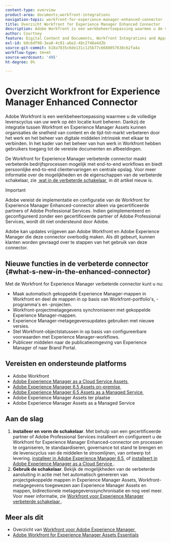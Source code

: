 ```yaml
---
content-type: overview
product-area: documents;workfront-integrations
navigation-topic: workfront-for-experience-manager-enhanced-connector
title: Overzicht Workfront for Experience Manager Enhanced Connector
description: Adobe Workfront is een werkbeheertoepassing waarmee u de volledige levenscyclus van uw werk op één locatie kunt beheren. Dankzij de integratie tussen Workfront en Experience Manager Assets kunnen organisaties de snelheid van content en de tijd-tot-markt verbeteren door het werk en het beheer van digitale middelen intrinsiek met elkaar te verbinden. In het kader van het beheer van hun werk in Workfront hebben gebruikers toegang tot de vereiste documenten en afbeeldingen.
author: Courtney
feature: Digital Content and Documents, Workfront Integrations and Apps
exl-id: b0c6df90-3ea8-4c81-abe2-48c2748a4d2b
source-git-commit: b18a7835c6de131c125b77c6688057638c62fa4a
workflow-type: tm+mt
source-wordcount: '495'
ht-degree: 0%

---
```


# Overzicht Workfront for Experience Manager Enhanced Connector

<!-- Audited: 01/2024 -->

Adobe Workfront is een werkbeheertoepassing waarmee u de volledige levenscyclus van uw werk op één locatie kunt beheren. Dankzij de integratie tussen Workfront en Experience Manager Assets kunnen organisaties de snelheid van content en de tijd-tot-markt verbeteren door het werk en het beheer van digitale middelen intrinsiek met elkaar te verbinden. In het kader van het beheer van hun werk in Workfront hebben gebruikers toegang tot de vereiste documenten en afbeeldingen.

De Workfront for Experience Manager verbeterde connector maakt verbeterde bedrijfsprocessen mogelijk met end-to-end workflows en biedt persoonlijke end-to-end clientervaringen en centrale opslag. Voor meer informatie over de mogelijkheden en de eigenschappen van de verbeterde schakelaar, zie [&#x200B; wat in de verbeterde schakelaar &#x200B;](#what-s-new-in-the-enhanced-connector) in dit artikel nieuw is.

>[!IMPORTANT]
>
>Adobe vereist de implementatie en configuratie van de Workfront for Experience Manager Enhanced-connector alleen via gecertificeerde partners of Adobe Professional Services. Indien geïmplementeerd en geconfigureerd zonder een gecertificeerde partner of Adobe Professional Services, wordt dit niet ondersteund door Adobe.
>
>Adobe kan updates vrijgeven aan Adobe Workfront en Adobe Experience Manager die deze connector overbodig maken. Als dit gebeurt, kunnen klanten worden gevraagd over te stappen van het gebruik van deze connector.

## Nieuwe functies in de verbeterde connector {#what-s-new-in-the-enhanced-connector}

Met de Workfront for Experience Manager verbeterde connector kunt u nu:

* Maak automatisch gekoppelde Experience Manager-mappen in Workfront en deel de mappen in op basis van Workfront-portfolio&#39;s, -programma&#39;s en -projecten.
* Workfront-projectmetagegevens synchroniseren met gekoppelde Experience Manager-mappen.
* Experience Manager-metagegevensupdates gebruiken met nieuwe versies.
* Stel Workfront-objectstatussen in op basis van configureerbare voorwaarden met Experience Manager-workflows.
* Publiceer middelen naar de publicatieomgeving van Experience Manager of naar Brand Portal.

## Vereisten en ondersteunde platforms

* Adobe Workfront
* [&#x200B; Adobe Experience Manager as a Cloud Service Assets &#x200B;](https://helpx.adobe.com/nl/legal/product-descriptions/adobe-experience-manager-cloud-service.html)
* [&#x200B; Adobe Experience Manager 6.5 Assets on-premise &#x200B;](https://helpx.adobe.com/nl/legal/product-descriptions/adobe-experience-manager-on-premise.html)
* [&#x200B; Adobe Experience Manager 6.5 Assets as a Managed Service &#x200B;](https://helpx.adobe.com/nl/legal/product-descriptions/adobe-experience-manager-managed-services.html)
* Adobe Experience Manager Assets ter plaatse
* Adobe Experience Manager Assets as a Managed Service

## Aan de slag

1. **installeer en vorm de schakelaar**. Met behulp van een gecertificeerde partner of Adobe Professional Services installeert en configureert u de Workfront for Experience Manager Enhanced-connector om processen te organiseren, te standaardiseren, governance tot stand te brengen en de levenscyclus van de middelen te stroomlijnen, van ontwerp tot levering. [&#x200B; installeer in Adobe Experience Manager 6.5 &#x200B;](https://experienceleague.adobe.com/nl/docs/experience-manager-65/content/assets/integrations/workfront-integrations) of [&#x200B; installeert in Adobe Experience Manager as a Cloud Service &#x200B;](https://experienceleague.adobe.com/nl/docs/experience-manager-cloud-service/content/assets/integrations/workfront-connector-install).
1. **Gebruik de schakelaar**. Bekijk de mogelijkheden van de verbeterde aansluiting in actie met het automatisch genereren van projectgekoppelde mappen in Experience Manager Assets, Workfront-metagegevens toegewezen aan Experience Manager Assets en mappen, bidirectionele metagegevenssynchronisatie en nog veel meer. Voor meer informatie, zie [&#x200B; Workfront voor Experience Manager verbeterde schakelaar &#x200B;](../../../documents/workfront-and-experience-manager-integrations/workfront-for-experience-manager-enhanced-connector/workfront-for-aem-enhanced-connector.md).

## Meer als dit

* Overzicht van [&#x200B; Workfront voor Adobe Experience Manager &#x200B;](https://business.adobe.com/nl/products/workfront/aem-integration.html)
* [Adobe Workfront for Experience Manager Assets Essentials](../../../documents/adobe-workfront-for-experience-manager-assets-essentials/workfront-for-aem-asset-essentials.md)
